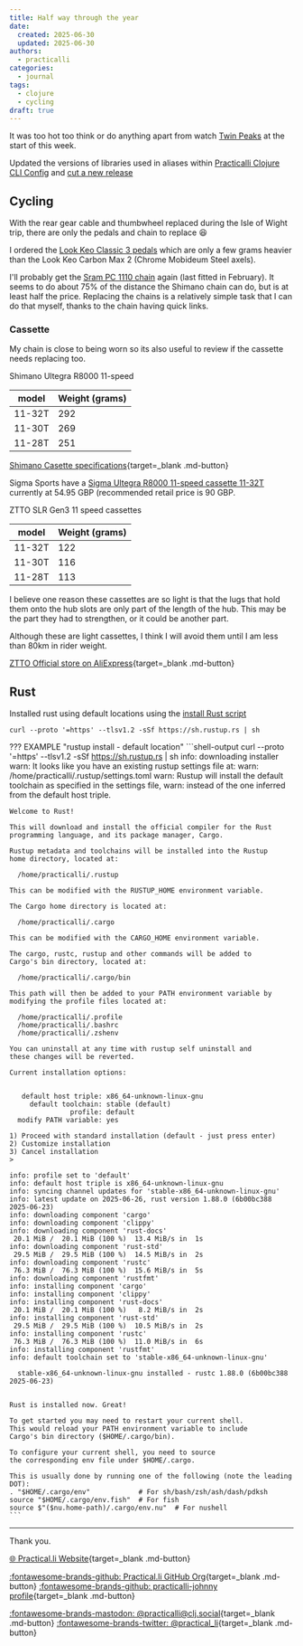 ```yaml
---
title: Half way through the year
date:
  created: 2025-06-30
  updated: 2025-06-30
authors:
  - practicalli
categories:
  - journal
tags:
  - clojure
  - cycling
draft: true
---
```


It was too hot too think or do anything apart from watch [Twin Peaks](https://en.wikipedia.org/wiki/Twin_Peaks) at the start of this week.

Updated the versions of libraries used in aliases within [Practicalli Clojure CLI Config](https://github.com/practicalli/clojure-cli-config) and [cut a new release](https://github.com/practicalli/clojure-cli-config/releases/tag/2025-07-01)


<!-- more -->


## Cycling

With the rear gear cable and thumbwheel replaced during the Isle of Wight trip, there are only the pedals and chain to replace 😆

I ordered the [Look Keo Classic 3 pedals](https://www.amazon.co.uk/dp/B071D75MTY) which are only a few grams heavier than the Look Keo Carbon Max 2 (Chrome Mobideum Steel axels).

I'll probably get the [Sram PC 1110 chain](https://www.amazon.co.uk/dp/B01BZBSSQA) again (last fitted in February).  It seems to do about 75% of the distance the Shimano chain can do, but is at least half the price.  Replacing the chains is a relatively simple task that I can do that myself, thanks to the chain having quick links.

### Cassette

My chain is close to being worn so its also useful to review if the cassette needs replacing too.

Shimano Ultegra R8000 11-speed

| model | Weight (grams) |
| --- | --- |
| 11-32T | 292 |
| 11-30T | 269 |
| 11-28T | 251 |

[Shimano Casette specifications](https://productinfo.shimano.com/en/spec/road-cassette){target=_blank .md-button}

Sigma Sports have a [Sigma Ultegra R8000 11-speed cassette 11-32T](https://www.sigmasports.com/item/Shimano/Ultegra-R8000-11-Speed-Cassette-11-32T/FVR5) currently at 54.95 GBP (recommended retail price is 90 GBP.


ZTTO SLR Gen3 11 speed cassettes

| model | Weight (grams) |
| --- | --- |
| 11-32T | 122 |
| 11-30T | 116 |
| 11-28T | 113 |

I believe one reason these cassettes are so light is that the lugs that hold them onto the hub slots are only part of the length of the hub.  This may be the part they had to strengthen, or it could be another part.

Although these are light cassettes, I think I will avoid them until I am less than 80km in rider weight.

[ZTTO Official store on AliExpress](https://www.aliexpress.com/w/wholesale-ztto-store-official.html){target=_blank .md-button}


## Rust

Installed rust using default locations using the [install Rust script](https://www.rust-lang.org/tools/install)

```shell
curl --proto '=https' --tlsv1.2 -sSf https://sh.rustup.rs | sh
```

??? EXAMPLE "rustup install - default location"
    ```shell-output
     curl --proto '=https' --tlsv1.2 -sSf https://sh.rustup.rs | sh
    info: downloading installer
    warn: It looks like you have an existing rustup settings file at:
    warn: /home/practicalli/.rustup/settings.toml
    warn: Rustup will install the default toolchain as specified in the settings file,
    warn: instead of the one inferred from the default host triple.

    Welcome to Rust!

    This will download and install the official compiler for the Rust
    programming language, and its package manager, Cargo.

    Rustup metadata and toolchains will be installed into the Rustup
    home directory, located at:

      /home/practicalli/.rustup

    This can be modified with the RUSTUP_HOME environment variable.

    The Cargo home directory is located at:

      /home/practicalli/.cargo

    This can be modified with the CARGO_HOME environment variable.

    The cargo, rustc, rustup and other commands will be added to
    Cargo's bin directory, located at:

      /home/practicalli/.cargo/bin

    This path will then be added to your PATH environment variable by
    modifying the profile files located at:

      /home/practicalli/.profile
      /home/practicalli/.bashrc
      /home/practicalli/.zshenv

    You can uninstall at any time with rustup self uninstall and
    these changes will be reverted.

    Current installation options:


       default host triple: x86_64-unknown-linux-gnu
         default toolchain: stable (default)
                   profile: default
      modify PATH variable: yes

    1) Proceed with standard installation (default - just press enter)
    2) Customize installation
    3) Cancel installation
    >

    info: profile set to 'default'
    info: default host triple is x86_64-unknown-linux-gnu
    info: syncing channel updates for 'stable-x86_64-unknown-linux-gnu'
    info: latest update on 2025-06-26, rust version 1.88.0 (6b00bc388 2025-06-23)
    info: downloading component 'cargo'
    info: downloading component 'clippy'
    info: downloading component 'rust-docs'
     20.1 MiB /  20.1 MiB (100 %)  13.4 MiB/s in  1s
    info: downloading component 'rust-std'
     29.5 MiB /  29.5 MiB (100 %)  14.5 MiB/s in  2s
    info: downloading component 'rustc'
     76.3 MiB /  76.3 MiB (100 %)  15.6 MiB/s in  5s
    info: downloading component 'rustfmt'
    info: installing component 'cargo'
    info: installing component 'clippy'
    info: installing component 'rust-docs'
     20.1 MiB /  20.1 MiB (100 %)   8.2 MiB/s in  2s
    info: installing component 'rust-std'
     29.5 MiB /  29.5 MiB (100 %)  10.5 MiB/s in  2s
    info: installing component 'rustc'
     76.3 MiB /  76.3 MiB (100 %)  11.0 MiB/s in  6s
    info: installing component 'rustfmt'
    info: default toolchain set to 'stable-x86_64-unknown-linux-gnu'

      stable-x86_64-unknown-linux-gnu installed - rustc 1.88.0 (6b00bc388 2025-06-23)


    Rust is installed now. Great!

    To get started you may need to restart your current shell.
    This would reload your PATH environment variable to include
    Cargo's bin directory ($HOME/.cargo/bin).

    To configure your current shell, you need to source
    the corresponding env file under $HOME/.cargo.

    This is usually done by running one of the following (note the leading DOT):
    . "$HOME/.cargo/env"            # For sh/bash/zsh/ash/dash/pdksh
    source "$HOME/.cargo/env.fish"  # For fish
    source $"($nu.home-path)/.cargo/env.nu"  # For nushell
    ```


---
Thank you.

[:globe_with_meridians: Practical.li Website](https://practical.li){target=_blank .md-button}

[:fontawesome-brands-github: Practical.li GitHub Org](https://github.com/practicalli){target=_blank .md-button}
[:fontawesome-brands-github: practicalli-johnny profile](https://github.com/practicalli-johnny){target=_blank .md-button}

[:fontawesome-brands-mastodon: @practicalli@clj.social](https://clj.social/@practicalli){target=_blank .md-button}
[:fontawesome-brands-twitter: @practical_li](https://twitter.com/practcial_li){target=_blank .md-button}
